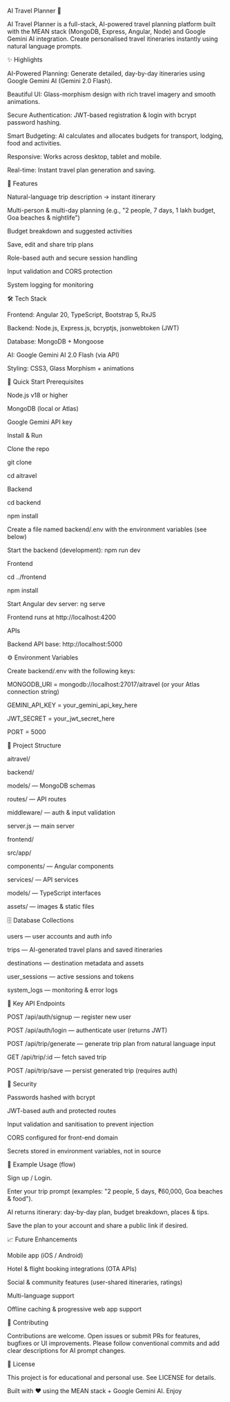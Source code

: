 AI Travel Planner 🌴

AI Travel Planner is a full-stack, AI-powered travel planning platform built with the MEAN stack (MongoDB, Express, Angular, Node) and Google Gemini AI integration. Create personalised travel itineraries instantly using natural language prompts.

✨ Highlights

AI-Powered Planning: Generate detailed, day-by-day itineraries using Google Gemini AI (Gemini 2.0 Flash).

Beautiful UI: Glass-morphism design with rich travel imagery and smooth animations.

Secure Authentication: JWT-based registration & login with bcrypt password hashing.

Smart Budgeting: AI calculates and allocates budgets for transport, lodging, food and activities.

Responsive: Works across desktop, tablet and mobile.

Real-time: Instant travel plan generation and saving.

🧭 Features

Natural-language trip description → instant itinerary

Multi-person & multi-day planning (e.g., "2 people, 7 days, 1 lakh budget, Goa beaches & nightlife")

Budget breakdown and suggested activities

Save, edit and share trip plans

Role-based auth and secure session handling

Input validation and CORS protection

System logging for monitoring

🛠 Tech Stack

Frontend: Angular 20, TypeScript, Bootstrap 5, RxJS

Backend: Node.js, Express.js, bcryptjs, jsonwebtoken (JWT)

Database: MongoDB + Mongoose

AI: Google Gemini AI 2.0 Flash (via API)

Styling: CSS3, Glass Morphism + animations

🚀 Quick Start
Prerequisites

Node.js v18 or higher

MongoDB (local or Atlas)

Google Gemini API key

Install & Run

Clone the repo

git clone <repository-url>

cd aitravel

Backend

cd backend

npm install

Create a file named backend/.env with the environment variables (see below)

Start the backend (development): npm run dev

Frontend

cd ../frontend

npm install

Start Angular dev server: ng serve

Frontend runs at http://localhost:4200

APIs

Backend API base: http://localhost:5000

⚙ Environment Variables

Create backend/.env with the following keys:

MONGODB_URI = mongodb://localhost:27017/aitravel (or your Atlas connection string)

GEMINI_API_KEY = your_gemini_api_key_here

JWT_SECRET = your_jwt_secret_here

PORT = 5000

📁 Project Structure

aitravel/

backend/

models/ — MongoDB schemas

routes/ — API routes

middleware/ — auth & input validation

server.js — main server

frontend/

src/app/

components/ — Angular components

services/ — API services

models/ — TypeScript interfaces

assets/ — images & static files

🗄 Database Collections

users — user accounts and auth info

trips — AI-generated travel plans and saved itineraries

destinations — destination metadata and assets

user_sessions — active sessions and tokens

system_logs — monitoring & error logs

📡 Key API Endpoints

POST /api/auth/signup — register new user

POST /api/auth/login — authenticate user (returns JWT)

POST /api/trip/generate — generate trip plan from natural language input

GET /api/trip/:id — fetch saved trip

POST /api/trip/save — persist generated trip (requires auth)

🔐 Security

Passwords hashed with bcrypt

JWT-based auth and protected routes

Input validation and sanitisation to prevent injection

CORS configured for front-end domain

Secrets stored in environment variables, not in source

🧪 Example Usage (flow)

Sign up / Login.

Enter your trip prompt (examples: "2 people, 5 days, ₹60,000, Goa beaches & food").

AI returns itinerary: day-by-day plan, budget breakdown, places & tips.

Save the plan to your account and share a public link if desired.

📈 Future Enhancements

Mobile app (iOS / Android)

Hotel & flight booking integrations (OTA APIs)

Social & community features (user-shared itineraries, ratings)

Multi-language support

Offline caching & progressive web app support

🤝 Contributing

Contributions are welcome. Open issues or submit PRs for features, bugfixes or UI improvements. Please follow conventional commits and add clear descriptions for AI prompt changes.

📄 License

This project is for educational and personal use. See LICENSE for details.

Built with ❤️ using the MEAN stack + Google Gemini AI. Enjoy
